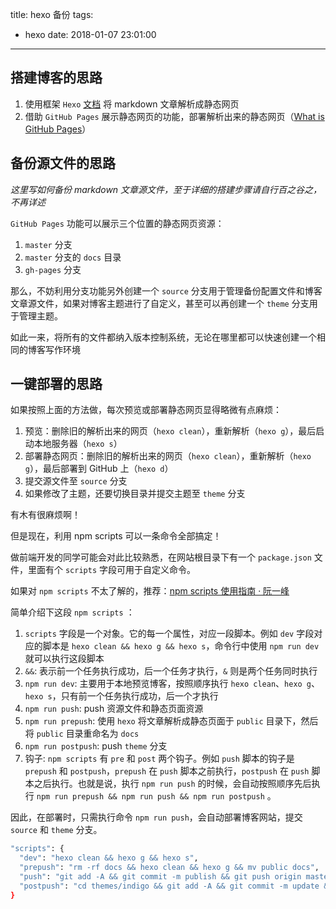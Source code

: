 title: hexo 备份
tags:
  - hexo
date: 2018-01-07 23:01:00
---
## 搭建博客的思路
1. 使用框架 `Hexo` [文档](https://hexo.io/zh-cn/docs/) 将 markdown 文章解析成静态网页
1. 借助 `GitHub Pages` 展示静态网页的功能，部署解析出来的静态网页（[What is GitHub Pages](/blog/2018/01/09/GitHub-Pages/)）

<!-- more -->

## 备份源文件的思路

  *这里写如何备份 markdown 文章源文件，至于详细的搭建步骤请自行百之谷之，不再详述*

  `GitHub Pages` 功能可以展示三个位置的静态网页资源：
  1. `master` 分支
  2. `master` 分支的 `docs` 目录
  3. `gh-pages` 分支

  那么，不妨利用分支功能另外创建一个 `source` 分支用于管理备份配置文件和博客文章源文件，如果对博客主题进行了自定义，甚至可以再创建一个 `theme` 分支用于管理主题。

  如此一来，将所有的文件都纳入版本控制系统，无论在哪里都可以快速创建一个相同的博客写作环境

## 一键部署的思路

如果按照上面的方法做，每次预览或部署静态网页显得略微有点麻烦：
1. 预览：删除旧的解析出来的网页（`hexo clean`），重新解析（`hexo g`），最后启动本地服务器（`hexo s`）
1. 部署静态网页：删除旧的解析出来的网页（`hexo clean`），重新解析（`hexo g`），最后部署到 GitHub 上（`hexo d`）
1. 提交源文件至 `source` 分支
1. 如果修改了主题，还要切换目录并提交主题至 `theme` 分支

有木有很麻烦啊！

但是现在，利用 npm scripts 可以一条命令全部搞定！

做前端开发的同学可能会对此比较熟悉，在网站根目录下有一个 `package.json` 文件，里面有个 `scripts` 字段可用于自定义命令。

如果对 `npm scripts` 不太了解的，推荐：[npm scripts 使用指南 · 阮一峰](http://www.ruanyifeng.com/blog/2016/10/npm_scripts.html)

简单介绍下这段 `npm scripts` ：
1. `scripts` 字段是一个对象。它的每一个属性，对应一段脚本。例如 `dev` 字段对应的脚本是 `hexo clean && hexo g && hexo s`，命令行中使用 `npm run dev` 就可以执行这段脚本
1. `&&`: 表示前一个任务执行成功，后一个任务才执行，`&` 则是两个任务同时执行
1. `npm run dev`: 主要用于本地预览博客，按照顺序执行 `hexo clean`、`hexo g`、`hexo s`，只有前一个任务执行成功，后一个才执行
1. `npm run push`: push 资源文件和静态页面资源
1. `npm run prepush`: 使用 `hexo` 将文章解析成静态页面于 `public` 目录下，然后将 `public` 目录重命名为 `docs`
1. `npm run postpush`: push `theme` 分支
1. 钩子: `npm scripts` 有 `pre` 和 `post` 两个钩子。例如 `push` 脚本的钩子是 `prepush` 和 `postpush`，`prepush` 在 `push` 脚本之前执行，`postpush` 在 `push` 脚本之后执行。也就是说，执行 `npm run push` 的时候，会自动按照顺序先后执行 `npm run prepush && npm run push && npm run postpush` 。

因此，在部署时，只需执行命令 `npm run push`，会自动部署博客网站，提交 `source` 和 `theme` 分支。
  ```bash
  "scripts": {
    "dev": "hexo clean && hexo g && hexo s",
    "prepush": "rm -rf docs && hexo clean && hexo g && mv public docs",
    "push": "git add -A && git commit -m publish && git push origin master",
    "postpush": "cd themes/indigo && git add -A && git commit -m update && git push origin theme"
  }
  ```
